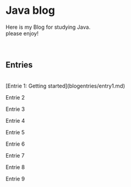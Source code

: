 # Java blog ##

Here is my Blog for studying Java.<br>
please enjoy!
<br>
<br>
<br>
## Entries ##
<br>
[Entrie 1: Getting started](blogentries/entry1.md)

Entrie 2

Entrie 3

Entrie 4

Entrie 5

Entrie 6

Entrie 7

Entrie 8

Entrie 9